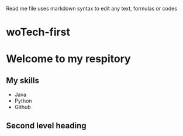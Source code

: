 Read me file uses markdown syntax to edit any text, formulas or codes
# woTech-first

# Welcome to my respitory

## My skills
- Java
- Python
- Github
 
## Second level heading
